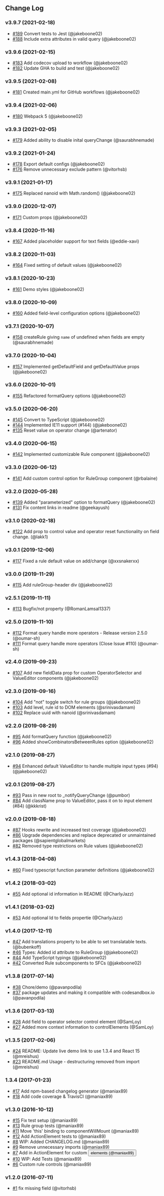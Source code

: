 ## Change Log

### v3.9.7 (2021-02-18)
- [#189](https://github.com/react-querybuilder/react-querybuilder/pull/189) Convert tests to Jest (@jakeboone02)
- [#188](https://github.com/react-querybuilder/react-querybuilder/pull/188) Include extra attributes in valid query (@jakeboone02)

### v3.9.6 (2021-02-15)
- [#183](https://github.com/react-querybuilder/react-querybuilder/pull/183) Add codecov upload to workflow (@jakeboone02)
- [#182](https://github.com/react-querybuilder/react-querybuilder/pull/182) Update GHA to build and test (@jakeboone02)

### v3.9.5 (2021-02-08)
- [#181](https://github.com/react-querybuilder/react-querybuilder/pull/181) Created main.yml for GitHub workflows (@jakeboone02)

### v3.9.4 (2021-02-06)
- [#180](https://github.com/react-querybuilder/react-querybuilder/pull/180) Webpack 5 (@jakeboone02)

### v3.9.3 (2021-02-05)
- [#179](https://github.com/react-querybuilder/react-querybuilder/pull/179) Added ability to disable inital queryChange (@saurabhnemade)

### v3.9.2 (2021-01-24)
- [#178](https://github.com/react-querybuilder/react-querybuilder/pull/178) Export default configs (@jakeboone02)
- [#176](https://github.com/react-querybuilder/react-querybuilder/pull/176) Remove unnecessary exclude pattern (@vitorhsb)

### v3.9.1 (2021-01-17)
- [#175](https://github.com/react-querybuilder/react-querybuilder/pull/175) Replaced nanoid with Math.random() (@jakeboone02)

### v3.9.0 (2020-12-07)
- [#171](https://github.com/react-querybuilder/react-querybuilder/pull/171) Custom props (@jakeboone02)

### v3.8.4 (2020-11-16)
- [#167](https://github.com/react-querybuilder/react-querybuilder/pull/167) Added placeholder support for text fields (@eddie-xavi)

### v3.8.2 (2020-11-03)
- [#164](https://github.com/react-querybuilder/react-querybuilder/pull/164) Fixed setting of default values (@jakeboone02)

### v3.8.1 (2020-10-23)
- [#161](https://github.com/react-querybuilder/react-querybuilder/pull/161) Demo styles (@jakeboone02)

### v3.8.0 (2020-10-09)
- [#160](https://github.com/react-querybuilder/react-querybuilder/pull/160) Added field-level configuration options (@jakeboone02)

### v3.7.1 (2020-10-07)
- [#158](https://github.com/react-querybuilder/react-querybuilder/pull/158) createRule giving `name` of undefined when fields are empty (@saurabhnemade)

### v3.7.0 (2020-10-04)
- [#157](https://github.com/react-querybuilder/react-querybuilder/pull/157) Implemented getDefaultField and getDefaultValue props (@jakeboone02)

### v3.6.0 (2020-10-01)
- [#155](https://github.com/react-querybuilder/react-querybuilder/pull/155) Refactored formatQuery options (@jakeboone02)

### v3.5.0 (2020-06-20)
- [#145](https://github.com/react-querybuilder/react-querybuilder/pull/145) Convert to TypeScript (@jakeboone02)
- [#144](https://github.com/react-querybuilder/react-querybuilder/pull/144) Implemented IE11 support (#144) (@jakeboone02)
- [#135](https://github.com/react-querybuilder/react-querybuilder/pull/135) Reset value on operator change (@artenator)

### v3.4.0 (2020-06-15)
- [#142](https://github.com/react-querybuilder/react-querybuilder/pull/142) Implemented customizable Rule component (@jakeboone02)

### v3.3.0 (2020-06-12)
- [#141](https://github.com/react-querybuilder/react-querybuilder/pull/141) Add custom control option for RuleGroup component (@rbalaine)

### v3.2.0 (2020-05-28)
- [#139](https://github.com/react-querybuilder/react-querybuilder/pull/139) Added "parameterized" option to formatQuery (@jakeboone02)
- [#131](https://github.com/react-querybuilder/react-querybuilder/pull/131) Fix content links in readme (@geekayush)

### v3.1.0 (2020-02-18)
- [#122](https://github.com/react-querybuilder/react-querybuilder/pull/122) Add prop to control value and operator reset functionality on field change. (@lakk1)

### v3.0.1 (2019-12-06)
- [#117](https://github.com/react-querybuilder/react-querybuilder/pull/117) Fixed a rule default value on add/change (@xxsnakerxx)

### v3.0.0 (2019-11-29)
- [#115](https://github.com/react-querybuilder/react-querybuilder/pull/115) Add ruleGroup-header div (@jakeboone02)

### v2.5.1 (2019-11-11)
- [#113](https://github.com/react-querybuilder/react-querybuilder/pull/113) Bugfix/not property (@RomanLamsal1337)

### v2.5.0 (2019-11-10)
- [#112](https://github.com/react-querybuilder/react-querybuilder/pull/112) Format query handle more operators - Release version 2.5.0 (@oumar-sh)
- [#111](https://github.com/react-querybuilder/react-querybuilder/pull/111) Format query handle more operators (Close Issue #110) (@oumar-sh)

### v2.4.0 (2019-09-23)
- [#107](https://github.com/react-querybuilder/react-querybuilder/pull/107) Add new fieldData prop for custom OperatorSelector and ValueEditor components (@jakeboone02)

### v2.3.0 (2019-09-16)
- [#104](https://github.com/react-querybuilder/react-querybuilder/pull/104) Add "not" toggle switch for rule groups (@jakeboone02)
- [#103](https://github.com/react-querybuilder/react-querybuilder/pull/103) Add level, rule id to DOM elements (@srinivasdamam)
- [#102](https://github.com/react-querybuilder/react-querybuilder/pull/102) Replace uuid with nanoid (@srinivasdamam)

### v2.2.0 (2019-08-29)
- [#95](https://github.com/react-querybuilder/react-querybuilder/pull/95) Add formatQuery function (@jakeboone02)
- [#96](https://github.com/react-querybuilder/react-querybuilder/pull/96) Added showCombinatorsBetweenRules option (@jakeboone02)

### v2.1.0 (2019-08-27)
- [#94](https://github.com/react-querybuilder/react-querybuilder/pull/94) Enhanced default ValueEditor to handle multiple input types (#94) (@jakeboone02)

### v2.0.1 (2019-08-27)
- [#93](https://github.com/react-querybuilder/react-querybuilder/pull/93) Pass in new root to _notifyQueryChange (@pumbor)
- [#84](https://github.com/react-querybuilder/react-querybuilder/pull/84) Add className prop to ValueEditor, pass it on to input element (#84) (@kkkrist)

### v2.0.0 (2019-08-18)
- [#87](https://github.com/react-querybuilder/react-querybuilder/pull/87) Hooks rewrite and increased test coverage (@jakeboone02)
- [#86](https://github.com/react-querybuilder/react-querybuilder/pull/86) Upgrade dependencies and replace deprecated or unmaintained packages (@sapientglobalmarkets)
- [#82](https://github.com/react-querybuilder/react-querybuilder/pull/82) Removed type restrictions on Rule values (@jakeboone02)

### v1.4.3 (2018-04-08)
- [#60](https://github.com/react-querybuilder/react-querybuilder/pull/60) Fixed typescript function parameter definitions (@jakeboone02)

### v1.4.2 (2018-03-02)
- [#55](https://github.com/react-querybuilder/react-querybuilder/pull/55) Add optional id information in README (@CharlyJazz)

### v1.4.1 (2018-03-02)
- [#53](https://github.com/react-querybuilder/react-querybuilder/pull/53) Add optional Id to fields propertie (@CharlyJazz)

### v1.4.0 (2017-12-11)
- [#47](https://github.com/react-querybuilder/react-querybuilder/pull/47) Add translations property to be able to set translatable texts. (@bubenkoff)
- [#46](https://github.com/react-querybuilder/react-querybuilder/pull/46) Types: Added id attribute to RuleGroup (@jakeboone02)
- [#44](https://github.com/react-querybuilder/react-querybuilder/pull/44) Add TypeScript typings (@jakeboone02)
- [#42](https://github.com/react-querybuilder/react-querybuilder/pull/42) Converted Rule subcomponents to SFCs (@jakeboone02)

### v1.3.8 (2017-07-14)
- [#38](https://github.com/react-querybuilder/react-querybuilder/pull/38) Chore/demo (@pavanpodila)
- [#37](https://github.com/react-querybuilder/react-querybuilder/pull/37) package updates and making it compatible with codesandbox.io (@pavanpodila)

### v1.3.6 (2017-03-13)
- [#28](https://github.com/react-querybuilder/react-querybuilder/pull/28) Add field to operator selector control element (@SamLoy)
- [#27](https://github.com/react-querybuilder/react-querybuilder/pull/27) Added more context information to controlElements (@SamLoy)

### v1.3.5 (2017-02-06)
- [#24](https://github.com/react-querybuilder/react-querybuilder/pull/24) README: Update live demo link to use 1.3.4 and React 15 (@mreishus)
- [#23](https://github.com/react-querybuilder/react-querybuilder/pull/23) README.md Usage - destructuring removed from import (@mreishus)

### 1.3.4 (2017-01-23)
- [#17](https://github.com/react-querybuilder/react-querybuilder/pull/17) Add npm-based changelog generator (@maniax89)
- [#18](https://github.com/react-querybuilder/react-querybuilder/pull/18) Add code coverage & TravisCI (@maniax89)

### v1.3.0 (2016-10-12)
- [#15](https://github.com/react-querybuilder/react-querybuilder/pull/15) Fix test setup (@maniax89)
- [#13](https://github.com/react-querybuilder/react-querybuilder/pull/13) Rule group tests (@maniax89)
- [#11](https://github.com/react-querybuilder/react-querybuilder/pull/11) Move 'this' binding to componentWillMount (@maniax89)
- [#12](https://github.com/react-querybuilder/react-querybuilder/pull/12) Add ActionElement tests to <Rule /> (@maniax89)
- [#8](https://github.com/react-querybuilder/react-querybuilder/pull/8) WIP: Added CHANGELOG.md (@maniax89)
- [#9](https://github.com/react-querybuilder/react-querybuilder/pull/9) Remove unnecessary imports (@maniax89)
- [#7](https://github.com/react-querybuilder/react-querybuilder/pull/7) Add in ActionElement for custom <button /> elements (@maniax89)
- [#10](https://github.com/react-querybuilder/react-querybuilder/pull/10) WIP: Add <Rule /> Tests (@maniax89)
- [#6](https://github.com/react-querybuilder/react-querybuilder/pull/6) Custom rule controls (@maniax89)

### v1.2.0 (2016-07-11)
- [#1](https://github.com/react-querybuilder/react-querybuilder/pull/1) fix missing field (@vitorhsb)